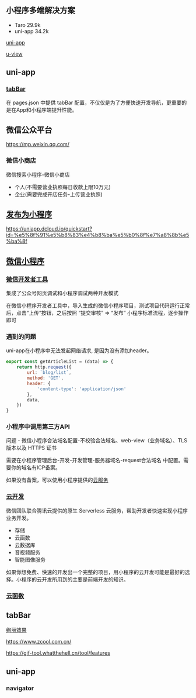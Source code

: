 ## 小程序多端解决方案
- Taro 29.9k
- uni-app 34.2k

[uni-app](https://uniapp.dcloud.io/)

[u-view](https://www.uviewui.com/components/install.html)
## uni-app
### [tabBar](https://uniapp.dcloud.io/collocation/pages?id=tabbar)
在 pages.json 中提供 tabBar 配置，不仅仅是为了方便快速开发导航，更重要的是在App和小程序端提升性能。


## 微信公众平台
https://mp.weixin.qq.com/

### 微信小商店
微信搜索小程序-微信小商店
- 个人(不需要营业执照每日收款上限10万元)
- 企业(需要完成开店任务-上传营业执照)

## [发布为小程序](https://uniapp.dcloud.io/quickstart?id=%e8%bf%90%e8%a1%8c%e3%80%81%e5%8f%91%e5%b8%83uni-app)
https://uniapp.dcloud.io/quickstart?id=%e5%8f%91%e5%b8%83%e4%b8%ba%e5%b0%8f%e7%a8%8b%e5%ba%8f

## [微信小程序](https://developers.weixin.qq.com/doc/)
### [微信开发者工具](https://developers.weixin.qq.com/miniprogram/dev/devtools/devtools.html)
集成了公众号网页调试和小程序调试两种开发模式

在微信小程序开发者工具中，导入生成的微信小程序项目，测试项目代码运行正常后，点击“上传”按钮，之后按照 “提交审核” => “发布” 小程序标准流程，逐步操作即可

### 遇到的问题
uni-app在小程序中无法发起网络请求, 是因为没有添加header。
```js
export const getArticleList = (data) => {
    return http.request({
        url: `blog/list`,
        method: 'GET',
        header: {
            'content-type': 'application/json'
        },
        data,
    })
}
```

### 小程序中调用第三方API
问题 - 微信小程序合法域名配置-不校验合法域名、web-view（业务域名）、TLS 版本以及 HTTPS 证书

需要在小程序管理后台-开发-开发管理-服务器域名-request合法域名 中配置。需要你的域名有ICP备案。

如果没有备案，可以使用小程序提供的[云服务](https://developers.weixin.qq.com/miniprogram/dev/wxcloud/basis/getting-started.html)

### [云开发](https://developers.weixin.qq.com/community/business/doc/000e26815e8de0db1ecae5a035b00d)
微信团队联合腾讯云提供的原生 Serverless 云服务，帮助开发者快速实现小程序业务开发。

- 存储
- 云函数
- 云数据库
- 音视频服务
- 智能图像服务

如果你想免费、快速的开发出一个完整的项目，用小程序的云开发可能是最好的选择。小程序的云开发所用到的主要是前端开发的知识。

### [云函数](https://developers.weixin.qq.com/miniprogram/dev/wxcloud/guide/functions.html#%E4%BA%91%E5%87%BD%E6%95%B0)

## tabBar
[绚丽效果](https://www.zcool.com.cn/work/ZNTA1MjgyMTY=.html)

https://www.zcool.com.cn/

https://gif-tool.whatthehell.cn/tool/features

## uni-app
### navigator
